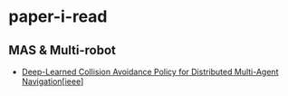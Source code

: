 # paper-i-read

## MAS & Multi-robot

- [Deep-Learned Collision Avoidance Policy for Distributed Multi-Agent Navigation](https://github.com/ShawnLue/paper-i-read/blob/master/Deep-ORCA.md)[[ieee](http://ieeexplore.ieee.org/document/7812634/)]

